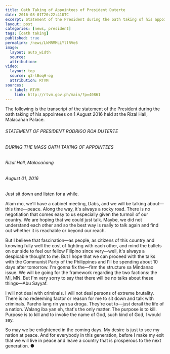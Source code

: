 ```yaml
---
title: Oath Taking of Appointees of President Duterte
date: 2016-08-01T20:22:41UTC
excerpt: Statement of the President during the oath taking of his appointees on 1 August 2016 held at the Rizal Hall, Malacañan Palace.
layout: post
categories: [news, president]
tags: [oath taking]
published: true
permalink: /news/LkMRMMLLYllRVe6
image:
  layout: auto_width
  source: 
  attribution: 
video:
  layout: top
  source: q3-lBoqH-og
  attribution: RTVM
sources:
  - label: RTVM
    link: http://rtvm.gov.ph/main/?p=40861
---
```


The following is the transcript of the statement of the President during the oath taking of his appointees on 1 August 2016 held at the Rizal Hall, Malacañan Palace.

###### STATEMENT OF PRESIDENT RODRIGO ROA DUTERTE

###### DURING THE MASS OATH TAKING OF APPOINTEES

###### Rizal Hall, Malacañang

###### August 01, 2016

Just sit down and listen for a while.

Alam mo, we'll have a cabinet meeting, Dabs, and we will be talking about—this time—peace. Along the way, it's always a rocky road. There is no negotiation that comes easy to us especially given the turmoil of our country. We are hoping that we could just talk. Maybe, we did not understand each other and so the best way is really to talk again and find out whether it is reachable or beyond our reach. 

But I believe that fascination—as people, as citizens of this country and knowing fully well the cost of fighting with each other, and mind the bullets on our side to feel our fellow Filipino since very—well, it's always a despicable thought to me.  But I hope that we can proceed with the talks with the Communist Party of the Philippines and I'll be spending about 10 days after tomorrow. I'm gonna fix the—firm the structure sa Mindanao issue. We will be going for the framework regarding the two factions: the MI, MN. But I'm very sorry to say that there will be no talks about these things—Abu Sayyaf. 

I will not deal with criminals. I will not deal persons of extreme brutality. There is no redeeming factor or reason for me to sit down and talk with criminals. Pareho lang rin yan sa droga. They're out to—just derail the life of a nation. Walang iba yan eh, that's the only matter. The purpose is to kill. Purpose is to kill and to invoke the name of God, such kind of God, I would say. 

So may we be enlightened in the coming days. My desire is just to see my nation at peace. And for everybody in this generation, before I make my exit that we will live in peace and leave a country that is prosperous to the next generation. 
&#x25cf;
